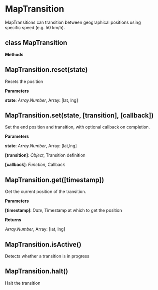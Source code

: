 MapTransition
=============
MapTransitions can transition between geographical positions using specific speed (e.g. 50 km/h).


class MapTransition
-------------------
**Methods**

MapTransition.reset(state)
--------------------------
Resets the position



**Parameters**

**state**:  *Array.Number*,  Array: [lat, lng]

MapTransition.set(state, \[transition\], \[callback\])
------------------------------------------------------
Set the end position and transition, with optional callback on completion.



**Parameters**

**state**:  *Array.Number*,  Array: [lat,lng]

**[transition]**:  *Object*,  Transition definition

**[callback]**:  *Function*,  Callback

MapTransition.get(\[timestamp\])
--------------------------------
Get the current position of the transition.



**Parameters**

**[timestamp]**:  *Date*,  Timestamp at which to get the position

**Returns**

*Array.Number*,  Array: [lat, lng]

MapTransition.isActive()
------------------------
Detects whether a transition is in progress



MapTransition.halt()
--------------------
Halt the transition



